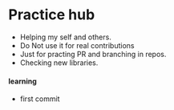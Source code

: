 # Practice hub

- Helping my self and others.
- Do Not use it for real contributions
- Just for practing PR and branching in repos.
- Checking new libraries.


#### learning 
- first commit